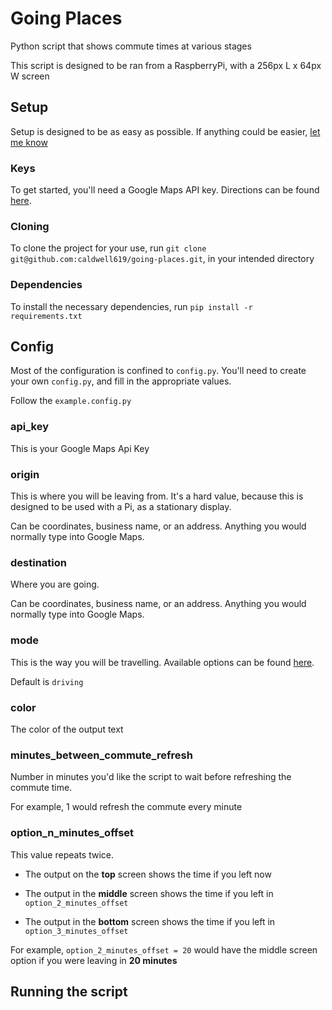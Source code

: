 # Going Places

Python script that shows commute times at various stages

This script is designed to be ran from a RaspberryPi, with a 256px L x 64px W screen

## Setup

Setup is designed to be as easy as possible. If anything could be easier, [let me know](https://github.com/caldwell619/going-places/issues)

### Keys

To get started, you'll need a Google Maps API key. Directions can be found [here](https://developers.google.com/maps/documentation/directions/get-api-key).

### Cloning

To clone the project for your use, run `git clone git@github.com:caldwell619/going-places.git`, in your intended directory

### Dependencies

To install the necessary dependencies, run `pip install -r requirements.txt`

## Config

Most of the configuration is confined to `config.py`. You'll need to create your own `config.py`, and fill in the appropriate values.

Follow the `example.config.py`

### api_key

This is your Google Maps Api Key

### origin

This is where you will be leaving from. It's a hard value, because this is designed to be used with a Pi, as a stationary display.

Can be coordinates, business name, or an address. Anything you would normally type into Google Maps.

### destination

Where you are going.

Can be coordinates, business name, or an address. Anything you would normally type into Google Maps.

### mode

This is the way you will be travelling. Available options can be found [here](https://developers.google.com/maps/documentation/directions/intro#VehicleType).

Default is `driving`

### color

The color of the output text

### minutes_between_commute_refresh

Number in minutes you'd like the script to wait before refreshing the commute time.

For example, 1 would refresh the commute every minute

### option_n_minutes_offset

This value repeats twice.

- The output on the **top** screen shows the time if you left now

- The output in the **middle** screen shows the time if you left in `option_2_minutes_offset`

- The output in the **bottom** screen shows the time if you left in `option_3_minutes_offset`

For example, `option_2_minutes_offset = 20` would have the middle screen option if you were leaving in **20 minutes**

## Running the script
